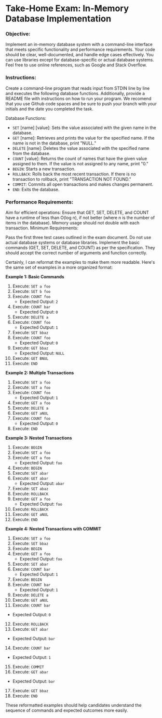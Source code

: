 # Take-Home Exam: In-Memory Database Implementation

### Objective:
Implement an in-memory database system with a command-line interface that meets specific functionality and performance requirements. Your code should be clear, well-documented, and handle edge cases effectively. You can use libraries except for database-specific or actual database systems. Feel free to use online references, such as Google and Stack Overflow.

### Instructions:
Create a command-line program that reads input from STDIN line by line and executes the following database functions. Additionally, provide a README file with instructions on how to run your program. We recomend that you use Github code spaces and be sure to push your branch with your initials and the date you completed the task. 

Database Functions:

- `SET` [name] [value]: Sets the value associated with the given name in the database.
- `GET` [name]: Retrieves and prints the value for the specified name. If the name is not in the database, print "NULL."
- `DELETE` [name]: Deletes the value associated with the specified name from the database.
- `COUNT` [value]: Returns the count of names that have the given value assigned to them. If the value is not assigned to any name, print "0."
- `BEGIN`: Starts a new transaction.
- `ROLLBACK`: Rolls back the most recent transaction. If there is no transaction to rollback, print "TRANSACTION NOT FOUND."
- `COMMIT`: Commits all open transactions and makes changes permanent.
- `END`: Exits the database.
### Performance Requirements:

Aim for efficient operations: Ensure that GET, SET, DELETE, and COUNT have a runtime of less than O(log n), if not better (where n is the number of items in the database).
Memory usage should not double with each transaction.
Minimum Requirements:

Pass the first three test cases outlined in the exam document.
Do not use actual database systems or database libraries.
Implement the basic commands (GET, SET, DELETE, and COUNT) as per the specification. They should accept the correct number of arguments and function correctly.

Certainly, I can reformat the examples to make them more readable. Here's the same set of examples in a more organized format:

**Example 1: Basic Commands**

1. Execute: `SET a foo`
2. Execute: `SET b foo`
3. Execute: `COUNT foo`
   - Expected Output: `2`
4. Execute: `COUNT bar`
   - Expected Output: `0`
5. Execute: `DELETE a`
6. Execute: `COUNT foo`
   - Expected Output: `1`
7. Execute: `SET bbaz`
8. Execute: `COUNT foo`
   - Expected Output: `0`
9. Execute: `GET bbaz`
   - Expected Output: `NULL`
10. Execute: `GET BNUL`
11. Execute: `END`

**Example 2: Multiple Transactions**

1. Execute: `SET a foo`
2. Execute: `SET a foo`
3. Execute: `COUNT foo`
   - Expected Output: `1`
4. Execute: `GET a foo`
5. Execute: `DELETE a`
6. Execute: `GET aNUL`
7. Execute: `COUNT foo`
   - Expected Output: `0`
8. Execute: `END`

**Example 3: Nested Transactions**

1. Execute: `BEGIN`
2. Execute: `SET a foo`
3. Execute: `GET a foo`
   - Expected Output: `foo`
4. Execute: `BEGIN`
5. Execute: `SET abar`
6. Execute: `GET abar`
   - Expected Output: `abar`
7. Execute: `SET abaz`
8. Execute: `ROLLBACK`
9. Execute: `GET a foo`
   - Expected Output: `foo`
10. Execute: `ROLLBACK`
11. Execute: `GET aNUL`
12. Execute: `END`

**Example 4: Nested Transactions with COMMIT**

1. Execute: `SET a foo`
2. Execute: `SET bbaz`
3. Execute: `BEGIN`
4. Execute: `GET a foo`
   - Expected Output: `foo`
5. Execute: `SET abar`
6. Execute: `COUNT bar`
   - Expected Output: `1`
7. Execute: `BEGIN`
8. Execute: `COUNT bar`
   - Expected Output: `1`
9. Execute: `DELETE a`
10. Execute: `GET aNUL`
11. Execute: `COUNT bar`
   - Expected Output: `0`
12. Execute: `ROLLBACK`
13. Execute: `GET abar`
   - Expected Output: `bar`
14. Execute: `COUNT bar`
   - Expected Output: `1`
15. Execute: `COMMIT`
16. Execute: `GET abar`
   - Expected Output: `bar`
17. Execute: `GET bbaz`
18. Execute: `END`

These reformatted examples should help candidates understand the sequence of commands and expected outcomes more easily.